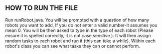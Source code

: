 ## HOW TO RUN THE FILE
Run runRobot.java. You will be prompted with a question of how many robots you want to add, If you do not enter a valid number-it assumes you mean 0. You will be then asked to type in the type of each robot (Please ensure it is spelled correctly, it is not case senstive ). It will then assign random tasks to each robot and run it (this can take a while). Within each robot's class you can see what tasks they can or cannot perform.
